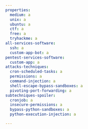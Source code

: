 ```yaml
---
properties:
  medium: a
  unix: a
  ubuntu: a
  ctf: a
  free: a
  tryhackme: a
all-services-software:
  ssh: a
  custom-app-bot: a
pentest-services-software:
  custom-app: a
attacks-techniques:
  cron-scheduled-tasks: a
  permissions: a
  command-injection: a
  shell-escape-bypass-sandboxes: a
  pivoting-port-forwarding: a
subtechniques-spoiler:
  cronjob: a
  insecure-permissions: a
  bypass-python-sandboxes: a
  python-execution-injection: a

---
```


